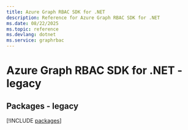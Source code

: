 ```yaml
---
title: Azure Graph RBAC SDK for .NET
description: Reference for Azure Graph RBAC SDK for .NET
ms.date: 08/22/2025
ms.topic: reference
ms.devlang: dotnet
ms.service: graphrbac
---
```

# Azure Graph RBAC SDK for .NET - legacy
## Packages - legacy
[!INCLUDE [packages](graph-rbac-index.md)]